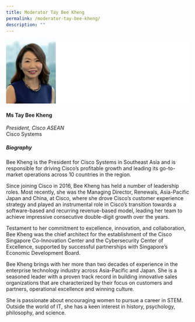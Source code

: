 ```yaml
---
title: Moderator Tay Bee Kheng
permalink: /moderator-tay-bee-kheng/
description: ""
---
```

![](/images/Speakers/Tay%20Bee%20Kheng.jpg)

#### **Ms Tay Bee Kheng**

*President, Cisco ASEAN*  
Cisco Systems 

##### **Biography**
Bee Kheng is the President for Cisco Systems in Southeast Asia and is responsible for driving Cisco’s profitable growth and leading its go-to-market operations across 10 countries in the region.

Since joining Cisco in 2016, Bee Kheng has held a number of leadership roles. Most recently, she was the Managing Director, Renewals, Asia-Pacific Japan and China, at Cisco, where she drove Cisco’s customer experience strategy and played an instrumental role in Cisco’s transition towards a software-based and recurring revenue-based model, leading her team to achieve impressive consecutive double-digit growth over the years.

Testament to her commitment to excellence, innovation, and collaboration, Bee Kheng was the chief architect for the establishment of the Cisco Singapore Co-Innovation Center and the Cybersecurity Center of Excellence, supported by successful partnerships with Singapore’s Economic Development Board.

Bee Kheng brings with her more than two decades of experience in the enterprise technology industry across Asia-Pacific and Japan. She is a seasoned leader with a proven track record in building innovative sales organizations that are characterized by their focus on customers and partners, operational excellence and winning culture. 

She is passionate about encouraging women to pursue a career in STEM. Outside the world of IT, she has a keen interest in history, psychology, philosophy, and science.